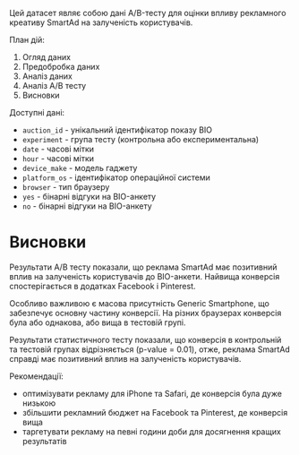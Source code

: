 Цей датасет являє собою дані A/B-тесту для оцінки впливу рекламного креативу SmartAd на залученість користувачів.

План дій:
1. Огляд даних
2. Предобробка даних
3. Аналіз даних
4. Аналіз A/B тесту
5. Висновки

Доступні дані:
- `auction_id` - унікальний ідентифікатор показу BIO
- `experiment` - група тесту (контрольна або експериментальна)
- `date` - часові мітки
- `hour` - часові мітки
- `device_make` - модель гаджету
- `platform_os` - ідентифікатор операційної системи
- `browser` - тип браузеру
- `yes` - бінарні відгуки на BIO-анкету
- `no` - бінарні відгуки на BIO-анкету


# Висновки

Результати A/B тесту показали, що реклама SmartAd має позитивний вплив на залученість користувачів до BIO-анкети. Найвища конверсія спостерігається в додатках Facebook і Pinterest.

Особливо важливою є масова присутність Generic Smartphone, що забезпечує основну частину конверсії. На різних браузерах конверсія була або однакова, або вища в тестовій групі.

Результати статистичного тесту показали, що конверсія в контрольній та тестовій групах відрізняється (p-value = 0.01), отже, реклама SmartAd справді має позитивний вплив на залученість користувачів.

Рекомендації:
- оптимізувати рекламу для iPhone та Safari, де конверсія була дуже низькою
- збільшити рекламний бюджет на Facebook та Pinterest, де конверсія вища
- таргетувати рекламу на певні години доби для досягнення кращих результатів